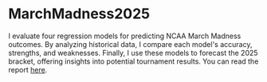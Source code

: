 # MarchMadness2025
I evaluate four regression models for predicting NCAA March Madness outcomes. By analyzing historical data, I compare each model's accuracy, strengths, and weaknesses. Finally, I use these models to forecast the 2025 bracket, offering insights into potential tournament results. You can read the report [here](./Report/MarchMadness2025.pdf).
